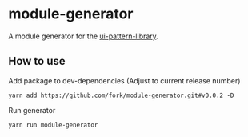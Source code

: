 # module-generator

A module generator for the [ui-pattern-library](https://github.com/fork/ui-pattern-library).

## How to use

Add package to dev-dependencies (Adjust to current release number)

```
yarn add https://github.com/fork/module-generator.git#v0.0.2 -D
```

Run generator 

```
yarn run module-generator
```

